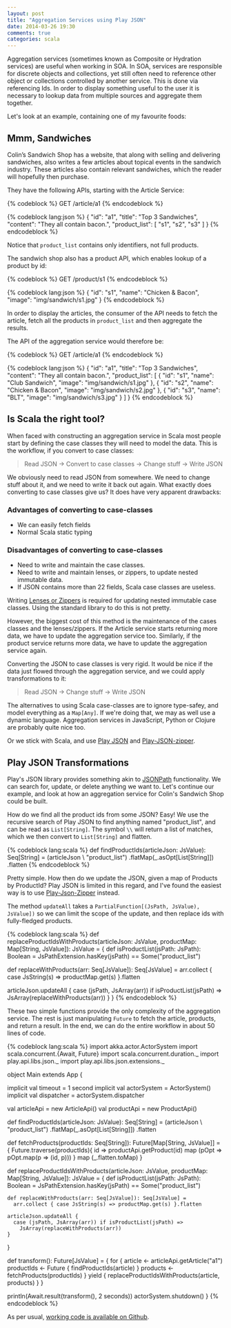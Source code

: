 ```yaml
---
layout: post
title: "Aggregation Services using Play JSON"
date: 2014-03-26 19:30
comments: true
categories: scala
---
```


Aggregation services (sometimes known as Composite or Hydration services) are useful when working in SOA. In SOA, services are responsible for discrete objects and collections, yet still often need to reference other object or collections controlled by another service. This is done via referencing Ids. In order to display something useful to the user it is necessary to lookup data from multiple sources and aggregate them together.

Let's look at an example, containing one of my favourite foods:

## Mmm, Sandwiches

Colin’s Sandwich Shop has a website, that along with selling and delivering sandwiches, also writes a few articles about topical events in the sandwich industry. These articles also contain relevant sandwiches, which the reader will hopefully then purchase.

They have the following APIs, starting with the Article Service:

{% codeblock %}
GET /article/a1
{% endcodeblock %}

{% codeblock lang:json %}
{
  "id": "a1",
  "title": "Top 3 Sandwiches",
  "content": "They all contain bacon.",
  "product_list": [
    "s1", "s2", "s3"
  ]
}
{% endcodeblock %}

Notice that `product_list` contains only identifiers, not full products. 

The sandwich shop also has a product API, which enables lookup of a product by id:

{% codeblock %}
GET /product/s1
{% endcodeblock %}

{% codeblock lang:json %}
{
  "id": "s1",
  "name": "Chicken & Bacon",
  "image": "img/sandwich/s1.jpg"
}
{% endcodeblock %}

In order to display the articles, the consumer of the API needs to fetch the article, fetch all the products in `product_list` and then aggregate the results.

The API of the aggregation service would therefore be:

{% codeblock %}
GET /article/a1
{% endcodeblock %}

{% codeblock lang:json %}
{
  "id": "a1",
  "title": "Top 3 Sandwiches",
  "content": "They all contain bacon.",
  "product_list": [
    {
      "id": "s1",
      "name": "Club Sandwich",
      "image": "img/sandwich/s1.jpg"
    },
    {
      "id": "s2",
      "name": "Chicken & Bacon",
      "image": "img/sandwich/s2.jpg"
    },
    {
      "id": "s3",
      "name": "BLT",
      "image": "img/sandwich/s3.jpg"
    }
  ]
}
{% endcodeblock %}

## Is Scala the right tool?
When faced with constructing an aggregation service in Scala most people start by defining the case classes they will need to model the data. This is the workflow, if you convert to case classes:

> Read JSON -> Convert to case classes -> Change stuff -> Write JSON

We obviously need to read JSON from somewhere. We need to change stuff about it, and we need to write it back out again. What exactly does converting to case classes give us? It does have very apparent drawbacks:

### Advantages of converting to case-classes
 - We can easily fetch fields
 - Normal Scala static typing

### Disadvantages of converting to case-classes

 - Need to write and maintain the case classes.
 - Need to write and maintain lenses, or zippers, to update nested immutable data.
 - If JSON contains more than 22 fields, Scala case classes are useless.

Writing [Lenses or Zippers][cleaner-update-nested] is required for updating nested immutable case classes. Using the standard library to do this is not pretty.

However, the biggest cost of this method is the maintenance of the cases classes and the lenses/zippers. If the Article service starts returning more data, we have to update the aggregation service too. Similarly, if the product service returns more data, we have to update the aggregation service again.

Converting the JSON to case classes is very rigid. It would be nice if the data just flowed through the aggregation service, and we could apply transformations to it:

> Read JSON -> Change stuff -> Write JSON

The alternatives to using Scala case-classes are to ignore type-safey, and model everything as a `Map[Any]`. If we're doing that, we may as well use a dynamic language. Aggregation services in JavaScript, Python or Clojure are probably quite nice too.

Or we stick with Scala, and use [Play JSON][play-json] and [Play-JSON-zipper][play-json-zipper].

## Play JSON Transformations
Play's JSON library provides something akin to [JSONPath][jsonpath] functionality. We can search for, update, or delete anything we want to. Let's continue our example, and look at how an aggregation service for Colin's Sandwich Shop could be built.

How do we find all the product ids from some JSON? Easy! We use the recursive search of Play JSON to find anything named "product_list", and can be read as `List[String]`. The symbol `\\` will return a list of matches, which we then convert to `List[String]` and flatten.

{% codeblock lang:scala %}
  def findProductIds(articleJson: JsValue): Seq[String] =
    (articleJson \\ "product_list")
      .flatMap(_.asOpt[List[String]])
      .flatten
{% endcodeblock %}

Pretty simple. How then do we update the JSON, given a map of Products by ProductId? Play JSON is limited in this regard, and I've found the easiest way is to use [Play-Json-Zipper][play-json-zipper] instead.

The method `updateAll` takes a `PartialFunction[(JsPath, JsValue), JsValue])` so we can limit the scope of the update, and then replace ids with fully-fledged products.

{% codeblock lang:scala %}
def replaceProductIdsWithProducts(articleJson: JsValue,
                                  productMap: Map[String, JsValue]): JsValue = {
  def isProductList(jsPath: JsPath): Boolean =
    JsPathExtension.hasKey(jsPath) == Some("product_list")

  def replaceWithProducts(arr: Seq[JsValue]): Seq[JsValue] =
    arr.collect { case JsString(s) => productMap.get(s) }.flatten

  articleJson.updateAll {
    case (jsPath, JsArray(arr)) if isProductList(jsPath) =>
      JsArray(replaceWithProducts(arr))
  }
}
{% endcodeblock %}

These two simple functions provide the only complexity of the aggregation service. The rest is just manipulating `Future` to fetch the article, products, and return a result. In the end, we can do the entire workflow in about 50 lines of code.

{% codeblock lang:scala %}
import akka.actor.ActorSystem
import scala.concurrent.{Await, Future}
import scala.concurrent.duration._
import play.api.libs.json._
import play.api.libs.json.extensions._

object Main extends App {

  implicit val timeout = 1 second
  implicit val actorSystem = ActorSystem()
  implicit val dispatcher = actorSystem.dispatcher

  val articleApi = new ArticleApi()
  val productApi = new ProductApi()

  def findProductIds(articleJson: JsValue): Seq[String] =
    (articleJson \\ "product_list")
      .flatMap(_.asOpt[List[String]])
      .flatten

  def fetchProducts(productIds: Seq[String]): Future[Map[String, JsValue]] = {
    Future.traverse(productIds){ id =>
      productApi.getProduct(id) map (pOpt => pOpt.map(p => (id, p)))
    } map (_.flatten.toMap)
  }

  def replaceProductIdsWithProducts(articleJson: JsValue,
                                    productMap: Map[String, JsValue]): JsValue = {
    def isProductList(jsPath: JsPath): Boolean =
      JsPathExtension.hasKey(jsPath) == Some("product_list")

    def replaceWithProducts(arr: Seq[JsValue]): Seq[JsValue] =
      arr.collect { case JsString(s) => productMap.get(s) }.flatten

    articleJson.updateAll {
      case (jsPath, JsArray(arr)) if isProductList(jsPath) =>
        JsArray(replaceWithProducts(arr))
    }
  }

  def transform(): Future[JsValue] = {
    for {
      article <- articleApi.getArticle("a1")
      productIds <- Future { findProductIds(article) }
      products <- fetchProducts(productIds)
    } yield {
      replaceProductIdsWithProducts(article, products)
    }
  }

  println(Await.result(transform(), 2 seconds))
  actorSystem.shutdown()
}
{% endcodeblock %}

As per usual, [working code is available on Github][githubs].

[cleaner-update-nested]: http://stackoverflow.com/questions/3900307/cleaner-way-to-update-nested-structures
[json-transformers]: http://mandubian.com/2012/10/29/unveiling-play-2-dot-1-json-api-part3-json-transformers/
[play-json-zipper]: https://github.com/mandubian/play-json-zipper
[play-json]: http://www.playframework.com/documentation/2.2.x/ScalaJson
[githubs]: https://github.com/cjwebb/blog-code/tree/master/aggregation-services
[jsonpath]: http://goessner.net/articles/JsonPath/
